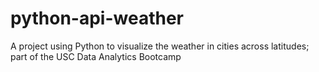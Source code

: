 # python-api-weather
A project using Python to visualize the weather in cities across latitudes; part of the USC Data Analytics Bootcamp
